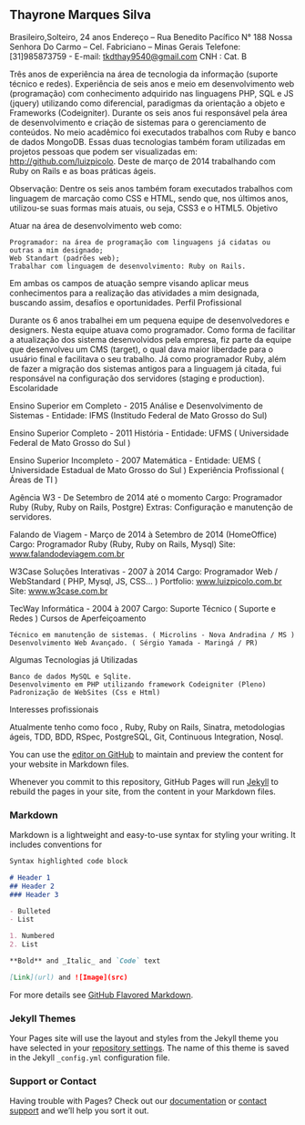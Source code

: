 ## Thayrone Marques Silva

Brasileiro,Solteiro, 24 anos
Endereço – Rua Benedito Pacífico N° 188 
Nossa Senhora Do Carmo – Cel. Fabriciano – Minas Gerais
Telefone: [31]985873759 - E-mail: tkdthay9540@gmail.com
CNH : Cat. B

Três anos de experiência na área de tecnologia da informação (suporte técnico e redes). Experiência de seis anos e meio em desenvolvimento web (programação) com conhecimento adquirido nas linguagens PHP, SQL e JS (jquery) utilizando como diferencial, paradigmas da orientação a objeto e Frameworks (Codeigniter).
Durante os seis anos fui responsável pela área de desenvolvimento e criação de sistemas para o gerenciamento de conteúdos.
No meio acadêmico foi executados trabalhos com Ruby e banco de dados MongoDB. Essas duas tecnologias também foram utilizadas em projetos pessoas que podem ser visualizadas em: http://github.com/luizpicolo.
Deste de março de 2014 trabalhando com Ruby on Rails e as boas práticas ágeis.

Observação:
Dentre os seis anos também foram executados trabalhos com linguagem de marcação como CSS e HTML, sendo que, nos últimos anos, utilizou-se suas formas mais atuais, ou seja, CSS3 e o HTML5.
Objetivo

Atuar na área de desenvolvimento web como:

    Programador: na área de programação com linguagens já cidatas ou outras a mim designado;
    Web Standart (padrões web);
    Trabalhar com linguagem de desenvolvimento: Ruby on Rails.

Em ambas os campos de atuação sempre visando aplicar meus conhecimentos para a realização das atividades a mim designada, buscando assim, desafíos e oportunidades.
Perfil Profissional

Durante os 6 anos trabalhei em um pequena equipe de desenvolvedores e designers. Nesta equipe atuava como programador. Como forma de facilitar a atualização dos sistema desenvolvidos pela empresa, fiz parte da equipe que desenvolveu um CMS (target), o qual dava maior liberdade para o usuário final e facilitava o seu trabalho. Já como programador Ruby, além de fazer a migração dos sistemas antigos para a linguagem já citada, fui responsável na configuração dos servidores (staging e production).
Escolaridade

Ensino Superior em Completo - 2015
Análise e Desenvolvimento de Sistemas - Entidade: IFMS (Institudo Federal de Mato Grosso do Sul)

Ensino Superior Completo - 2011
História - Entidade: UFMS ( Universidade Federal de Mato Grosso do Sul )

Ensino Superior Incompleto - 2007
Matemática - Entidade: UEMS ( Universidade Estadual de Mato Grosso do Sul )
Experiência Profissional ( Áreas de TI )

Agência W3 - De Setembro de 2014 até o momento
Cargo: Programador Ruby (Ruby, Ruby on Rails, Postgre) Extras: Configuração e manutenção de servidores.

Falando de Viagem - Março de 2014 à Setembro de 2014 (HomeOffice)
Cargo: Programador Ruby (Ruby, Ruby on Rails, Mysql)
Site: www.falandodeviagem.com.br

W3Case Soluções Interativas - 2007 à 2014
Cargo: Programador Web / WebStandard ( PHP, Mysql, JS, CSS... )
Portfolio: www.luizpicolo.com.br
Site: www.w3case.com.br

TecWay Informática - 2004 à 2007
Cargo: Suporte Técnico ( Suporte e Redes )
Cursos de Aperfeiçoamento

    Técnico em manutenção de sistemas. ( Microlins - Nova Andradina / MS )
    Desenvolvimento Web Avançado. ( Sérgio Yamada - Maringá / PR)

Algumas Tecnologias já Utilizadas

    Banco de dados MySQL e Sqlite.
    Desenvolvimento em PHP utilizando framework Codeigniter (Pleno)
    Padronização de WebSites (Css e Html)

Interesses profissionais

Atualmente tenho como foco , Ruby, Ruby on Rails, Sinatra, metodologias ágeis, TDD, BDD, RSpec, PostgreSQL, Git, Continuous Integration, Nosql.

You can use the [editor on GitHub](https://github.com/thayroneprog/Curriculo/edit/master/README.md) to maintain and preview the content for your website in Markdown files.

Whenever you commit to this repository, GitHub Pages will run [Jekyll](https://jekyllrb.com/) to rebuild the pages in your site, from the content in your Markdown files.

### Markdown

Markdown is a lightweight and easy-to-use syntax for styling your writing. It includes conventions for

```markdown
Syntax highlighted code block

# Header 1
## Header 2
### Header 3

- Bulleted
- List

1. Numbered
2. List

**Bold** and _Italic_ and `Code` text

[Link](url) and ![Image](src)
```

For more details see [GitHub Flavored Markdown](https://guides.github.com/features/mastering-markdown/).

### Jekyll Themes

Your Pages site will use the layout and styles from the Jekyll theme you have selected in your [repository settings](https://github.com/thayroneprog/Curriculo/settings). The name of this theme is saved in the Jekyll `_config.yml` configuration file.

### Support or Contact

Having trouble with Pages? Check out our [documentation](https://help.github.com/categories/github-pages-basics/) or [contact support](https://github.com/contact) and we’ll help you sort it out.

